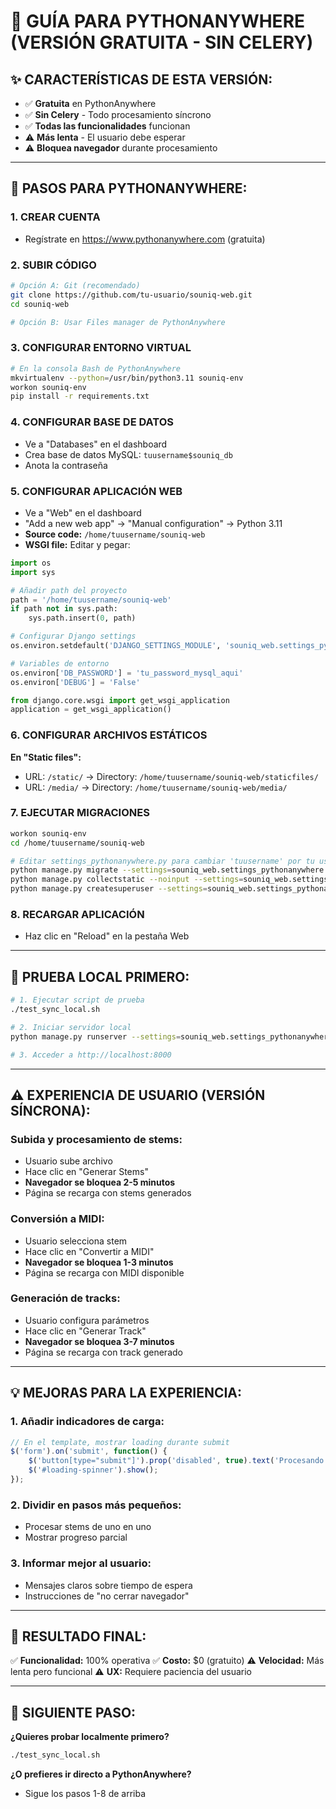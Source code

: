 # 🐍 GUÍA PARA PYTHONANYWHERE (VERSIÓN GRATUITA - SIN CELERY)

## ✨ CARACTERÍSTICAS DE ESTA VERSIÓN:
- ✅ **Gratuita** en PythonAnywhere
- ✅ **Sin Celery** - Todo procesamiento síncrono
- ✅ **Todas las funcionalidades** funcionan
- ⚠️  **Más lenta** - El usuario debe esperar
- ⚠️  **Bloquea navegador** durante procesamiento

---

## 🚀 PASOS PARA PYTHONANYWHERE:

### 1. CREAR CUENTA
- Regístrate en https://www.pythonanywhere.com (gratuita)

### 2. SUBIR CÓDIGO
```bash
# Opción A: Git (recomendado)
git clone https://github.com/tu-usuario/souniq-web.git
cd souniq-web

# Opción B: Usar Files manager de PythonAnywhere
```

### 3. CONFIGURAR ENTORNO VIRTUAL
```bash
# En la consola Bash de PythonAnywhere
mkvirtualenv --python=/usr/bin/python3.11 souniq-env
workon souniq-env
pip install -r requirements.txt
```

### 4. CONFIGURAR BASE DE DATOS
- Ve a "Databases" en el dashboard
- Crea base de datos MySQL: `tuusername$souniq_db`
- Anota la contraseña

### 5. CONFIGURAR APLICACIÓN WEB
- Ve a "Web" en el dashboard
- "Add a new web app" → "Manual configuration" → Python 3.11
- **Source code:** `/home/tuusername/souniq-web`
- **WSGI file:** Editar y pegar:

```python
import os
import sys

# Añadir path del proyecto
path = '/home/tuusername/souniq-web'
if path not in sys.path:
    sys.path.insert(0, path)

# Configurar Django settings
os.environ.setdefault('DJANGO_SETTINGS_MODULE', 'souniq_web.settings_pythonanywhere')

# Variables de entorno
os.environ['DB_PASSWORD'] = 'tu_password_mysql_aqui'
os.environ['DEBUG'] = 'False'

from django.core.wsgi import get_wsgi_application
application = get_wsgi_application()
```

### 6. CONFIGURAR ARCHIVOS ESTÁTICOS
**En "Static files":**
- URL: `/static/` → Directory: `/home/tuusername/souniq-web/staticfiles/`
- URL: `/media/` → Directory: `/home/tuusername/souniq-web/media/`

### 7. EJECUTAR MIGRACIONES
```bash
workon souniq-env
cd /home/tuusername/souniq-web

# Editar settings_pythonanywhere.py para cambiar 'tuusername' por tu usuario real
python manage.py migrate --settings=souniq_web.settings_pythonanywhere
python manage.py collectstatic --noinput --settings=souniq_web.settings_pythonanywhere
python manage.py createsuperuser --settings=souniq_web.settings_pythonanywhere
```

### 8. RECARGAR APLICACIÓN
- Haz clic en "Reload" en la pestaña Web

---

## 🧪 PRUEBA LOCAL PRIMERO:

```bash
# 1. Ejecutar script de prueba
./test_sync_local.sh

# 2. Iniciar servidor local
python manage.py runserver --settings=souniq_web.settings_pythonanywhere

# 3. Acceder a http://localhost:8000
```

---

## ⚠️  EXPERIENCIA DE USUARIO (VERSIÓN SÍNCRONA):

### **Subida y procesamiento de stems:**
- Usuario sube archivo
- Hace clic en "Generar Stems"
- **Navegador se bloquea 2-5 minutos**
- Página se recarga con stems generados

### **Conversión a MIDI:**
- Usuario selecciona stem
- Hace clic en "Convertir a MIDI"
- **Navegador se bloquea 1-3 minutos**
- Página se recarga con MIDI disponible

### **Generación de tracks:**
- Usuario configura parámetros
- Hace clic en "Generar Track"
- **Navegador se bloquea 3-7 minutos**
- Página se recarga con track generado

---

## 💡 MEJORAS PARA LA EXPERIENCIA:

### 1. **Añadir indicadores de carga:**
```javascript
// En el template, mostrar loading durante submit
$('form').on('submit', function() {
    $('button[type="submit"]').prop('disabled', true).text('Procesando...');
    $('#loading-spinner').show();
});
```

### 2. **Dividir en pasos más pequeños:**
- Procesar stems de uno en uno
- Mostrar progreso parcial

### 3. **Informar mejor al usuario:**
- Mensajes claros sobre tiempo de espera
- Instrucciones de "no cerrar navegador"

---

## 🎯 RESULTADO FINAL:

✅ **Funcionalidad:** 100% operativa
✅ **Costo:** $0 (gratuito)
⚠️  **Velocidad:** Más lenta pero funcional
⚠️  **UX:** Requiere paciencia del usuario

---

## 🚀 SIGUIENTE PASO:

**¿Quieres probar localmente primero?**
```bash
./test_sync_local.sh
```

**¿O prefieres ir directo a PythonAnywhere?**
- Sigue los pasos 1-8 de arriba
